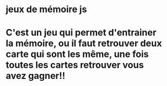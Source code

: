 # jeux de mémoire js
# C'est un jeu qui permet d'entrainer la mémoire, ou il faut retrouver deux carte qui sont les même, une fois toutes les cartes retrouver vous avez gagner!!
